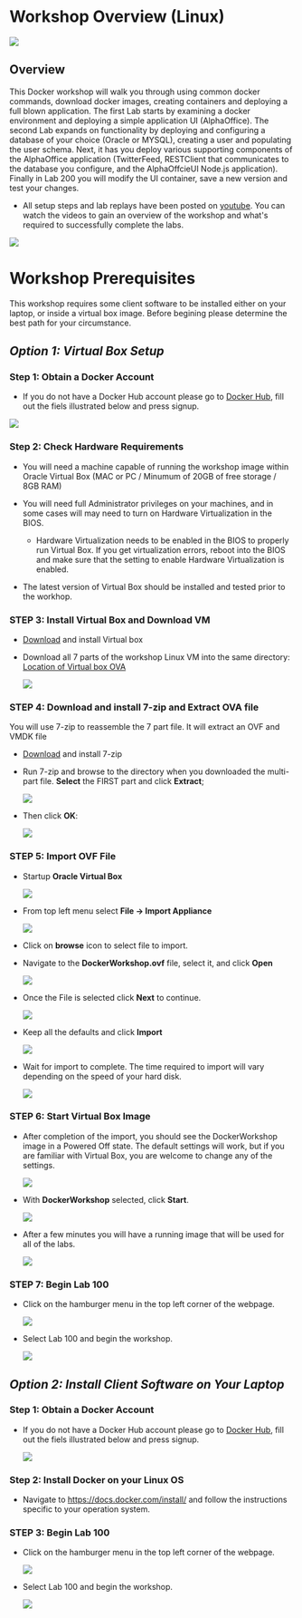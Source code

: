 # Workshop Overview (Linux) 

![](images/studentguide/Title.png)

## Overview

This Docker workshop will walk you through using common docker commands, download docker images, creating containers and deploying a full blown application. The first Lab starts by examining a docker environment and deploying a simple application UI (AlphaOffice). The second Lab expands on functionality by deploying and configuring a database of your choice (Oracle or MYSQL), creating a user and populating the user schema. Next, it has you deploy various supporting components of the AlphaOffice application (TwitterFeed, RESTClient that communicates to the database you configure, and the AlphaOffcieUI Node.js application). Finally in Lab 200 you will modify the UI container, save a new version and test your changes.

- All setup steps and lab replays have been posted on [youtube](https://www.youtube.com/playlist?list=PLPIzp-E1msrYGLKIgW3njO3uUkvXD0bAH). You can watch the videos to gain an overview of the workshop and what's required to successfully complete the labs.

![](images/studentguide/youtube.png)

# Workshop Prerequisites 

This workshop requires some client software to be installed either on your laptop, or inside a virtual box image. Before begining please determine the best path for your circumstance.

## _Option 1: Virtual Box Setup_

### **Step 1**: Obtain a Docker Account

- If you do not have a Docker Hub account please go to [Docker Hub](https://hub.docker.com/), fill out the fiels illustrated below and press signup.

![](images/studentguide/docker_signup.png)

### **Step 2**: Check Hardware Requirements

- You will need a machine capable of running the workshop image within Oracle Virtual Box (MAC or PC / Minumum of 20GB of free storage / 8GB RAM)
- You will need full Administrator privileges on your machines, and in some cases will may need to turn on Hardware Virtualization in the BIOS.
    - Hardware Virtualization needs to be enabled in the BIOS to properly run Virtual Box.  If you get virtualization errors, reboot into the BIOS and make sure that the setting to enable Hardware Virtualization is enabled. 

- The latest version of Virtual Box should be installed and tested prior to the workhop.

### **STEP 3**: Install Virtual Box and Download VM

- [Download](https://www.virtualbox.org/wiki/Downloads) and install Virtual box 
- Download all 7 parts of the workshop Linux VM into the same directory: [Location of Virtual box OVA](https://publicdocs-corp.documents.us2.oraclecloud.com/documents/link/LF3AECCFE80C8B381E41E491F6C3FF17C1177E4725F3/folder/F81AC36043787ED102DC77DDF6C3FF17C1177E4725F3/_Docker_VM)

    ![](images/studentguide/Picture31.png)

### **STEP 4**: Download and install 7-zip and Extract OVA file

You will use 7-zip to reassemble the 7 part file. It will extract an OVF and VMDK file

- [Download](http://www.7-zip.org/download.html) and install 7-zip
- Run 7-zip and browse to the directory when you downloaded the multi-part file. **Select** the FIRST part and click **Extract**;

    ![](images/studentguide/Picture32.png)

- Then click **OK**:

    ![](images/studentguide/Picture33.png)

### **STEP 5**: Import OVF File

- Startup **Oracle Virtual Box**

    ![](images/studentguide/Picture22.png)

- From top left menu select **File -> Import Appliance**

    ![](images/studentguide/Picture23.png)

- Click on **browse** icon to select file to import.

- Navigate to the **DockerWorkshop.ovf** file, select it, and click **Open**

    ![](images/studentguide/Picture24.png)

- Once the File is selected click **Next** to continue.

    ![](images/studentguide/Picture25.png)

- Keep all the defaults and click **Import**

    ![](images/studentguide/Picture26.png)

- Wait for import to complete. The time required to import will vary depending on the speed of your hard disk.

    ![](images/studentguide/Picture27.png)

### **STEP 6**: Start Virtual Box Image

- After completion of the import, you should see the DockerWorkshop image in a Powered Off state. The default settings will work, but if you are familiar with Virtual Box, you are welcome to change any of the settings.

    ![](images/studentguide/Picture28.png)

- With **DockerWorkshop** selected, click **Start**.

    ![](images/studentguide/Picture29.png)

- After a few minutes you will have a running image that will be used for all of the labs.

    ![](images/studentguide/Picture30.png)

### **STEP 7**: Begin Lab 100

- Click on the hamburger menu in the top left corner of the webpage.

    ![](images/studentguide/hamburger_1.png)

- Select Lab 100 and begin the workshop.

    ![](images/studentguide/hamburger_2.png)
    
## _Option 2: Install Client Software on Your Laptop_

### **Step 1**: Obtain a Docker Account

- If you do not have a Docker Hub account please go to [Docker Hub](https://hub.docker.com/), fill out the fiels illustrated below and press signup.

    ![](images/studentguide/docker_signup.png)

### **Step 2**: Install Docker on your Linux OS

- Navigate to https://docs.docker.com/install/ and follow the instructions specific to your operation system.

### **STEP 3**: Begin Lab 100

- Click on the hamburger menu in the top left corner of the webpage.

    ![](images/studentguide/hamburger_1.png)

- Select Lab 100 and begin the workshop.

    ![](images/studentguide/hamburger_2.png)
